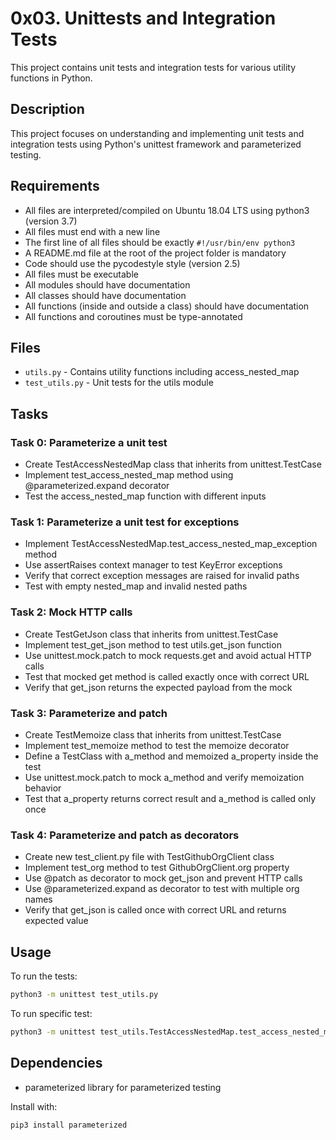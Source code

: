 # 0x03. Unittests and Integration Tests

This project contains unit tests and integration tests for various utility functions in Python.

## Description

This project focuses on understanding and implementing unit tests and integration tests using Python's unittest framework and parameterized testing.

## Requirements

- All files are interpreted/compiled on Ubuntu 18.04 LTS using python3 (version 3.7)
- All files must end with a new line
- The first line of all files should be exactly `#!/usr/bin/env python3`
- A README.md file at the root of the project folder is mandatory
- Code should use the pycodestyle style (version 2.5)
- All files must be executable
- All modules should have documentation
- All classes should have documentation
- All functions (inside and outside a class) should have documentation
- All functions and coroutines must be type-annotated

## Files

- `utils.py` - Contains utility functions including access_nested_map
- `test_utils.py` - Unit tests for the utils module

## Tasks

### Task 0: Parameterize a unit test
- Create TestAccessNestedMap class that inherits from unittest.TestCase
- Implement test_access_nested_map method using @parameterized.expand decorator
- Test the access_nested_map function with different inputs

### Task 1: Parameterize a unit test for exceptions
- Implement TestAccessNestedMap.test_access_nested_map_exception method
- Use assertRaises context manager to test KeyError exceptions
- Verify that correct exception messages are raised for invalid paths
- Test with empty nested_map and invalid nested paths

### Task 2: Mock HTTP calls
- Create TestGetJson class that inherits from unittest.TestCase
- Implement test_get_json method to test utils.get_json function
- Use unittest.mock.patch to mock requests.get and avoid actual HTTP calls
- Test that mocked get method is called exactly once with correct URL
- Verify that get_json returns the expected payload from the mock

### Task 3: Parameterize and patch
- Create TestMemoize class that inherits from unittest.TestCase
- Implement test_memoize method to test the memoize decorator
- Define a TestClass with a_method and memoized a_property inside the test
- Use unittest.mock.patch to mock a_method and verify memoization behavior
- Test that a_property returns correct result and a_method is called only once

### Task 4: Parameterize and patch as decorators
- Create new test_client.py file with TestGithubOrgClient class
- Implement test_org method to test GithubOrgClient.org property
- Use @patch as decorator to mock get_json and prevent HTTP calls
- Use @parameterized.expand as decorator to test with multiple org names
- Verify that get_json is called once with correct URL and returns expected value

## Usage

To run the tests:
```bash
python3 -m unittest test_utils.py
```

To run specific test:
```bash
python3 -m unittest test_utils.TestAccessNestedMap.test_access_nested_map
```

## Dependencies

- parameterized library for parameterized testing

Install with:
```bash
pip3 install parameterized
```